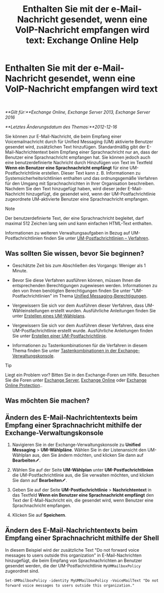 ﻿---
title: 'Enthalten Sie mit der e-Mail-Nachricht gesendet, wenn eine VoIP-Nachricht empfangen wird text: Exchange Online Help'
TOCTitle: Enthalten Sie mit der e-Mail-Nachricht gesendet, wenn eine VoIP-Nachricht empfangen wird text
ms:assetid: b2eec29c-e5eb-4263-80d8-0b9813dd56dc
ms:mtpsurl: https://technet.microsoft.com/de-de/library/Bb201718(v=EXCHG.150)
ms:contentKeyID: 51409329
ms.date: 05/23/2018
mtps_version: v=EXCHG.150
ms.translationtype: MT
---

# Enthalten Sie mit der e-Mail-Nachricht gesendet, wenn eine VoIP-Nachricht empfangen wird text

 

_**Gilt für:**Exchange Online, Exchange Server 2013, Exchange Server 2016_

_**Letztes Änderungsdatum des Themas:**2012-12-16_

Sie können zur E-Mail-Nachricht, die beim Empfang einer Voicemailnachricht durch für Unified Messaging (UM) aktivierte Benutzer gesendet wird, zusätzlichen Text hinzufügen. Standardmäßig gibt der E-Mail-Nachrichtentext beim Empfang einer Sprachnachricht nur an, dass der Benutzer eine Sprachnachricht empfangen hat. Sie können jedoch auch eine benutzerdefinierte Nachricht durch Hinzufügen von Text im Textfeld **Wenn ein Benutzer eine Sprachnachricht empfängt** für eine UM-Postfachrichtlinie erstellen. Dieser Text kann z. B. Informationen zu Systemsicherheitsrichtlinien enthalten und das ordnungsgemäße Verfahren für den Umgang mit Sprachnachrichten in Ihrer Organisation beschreiben. Nachdem Sie den Text hinzugefügt haben, wird dieser jeder E-Mail-Nachricht hinzugefügt, die gesendet wird, wenn der UM-Postfachrichtlinie zugeordnete UM-aktivierte Benutzer eine Sprachnachricht empfangen.


> [!NOTE]
> Der benutzerdefinierte Text, der eine Sprachnachricht begleitet, darf maximal 512 Zeichen lang sein und kann einfachen HTML-Text enthalten.



Informationen zu weiteren Verwaltungsaufgaben in Bezug auf UM-Postfachrichtlinien finden Sie unter [UM-Postfachrichtlinien – Verfahren](um-mailbox-policy-procedures-exchange-2013-help.md).

## Was sollten Sie wissen, bevor Sie beginnen?

  - Geschätzte Zeit bis zum Abschließen des Vorgangs: Weniger als 1 Minute.

  - Bevor Sie diese Verfahren ausführen können, müssen Ihnen die entsprechenden Berechtigungen zugewiesen werden. Informationen zu den von Ihnen benötigten Berechtigungen finden Sie unter "UM-Postfachrichtlinien" im Thema [Unified Messaging-Berechtigungen](unified-messaging-permissions-exchange-2013-help.md).

  - Vergewissern Sie sich vor dem Ausführen dieser Verfahren, dass UM-Wähleinstellungen erstellt wurden. Ausführliche Anleitungen finden Sie unter [Erstellen eines UM-Wählplans](create-a-um-dial-plan-exchange-2013-help.md).

  - Vergewissern Sie sich vor dem Ausführen dieser Verfahren, dass eine UM-Postfachrichtlinie erstellt wurde. Ausführliche Anleitungen finden Sie unter [Erstellen einer UM-Postfachrichtlinie](create-a-um-mailbox-policy-exchange-2013-help.md).

  - Informationen zu Tastenkombinationen für die Verfahren in diesem Thema finden Sie unter [Tastenkombinationen in der Exchange-Verwaltungskonsole](keyboard-shortcuts-in-the-exchange-admin-center-exchange-online-protection-help.md).


> [!TIP]
> Liegt ein Problem vor? Bitten Sie in den Exchange-Foren um Hilfe. Besuchen Sie die Foren unter <A href="https://go.microsoft.com/fwlink/p/?linkid=60612">Exchange Server</A>, <A href="https://go.microsoft.com/fwlink/p/?linkid=267542">Exchange Online</A> oder <A href="https://go.microsoft.com/fwlink/p/?linkid=285351">Exchange Online Protection</A>..



## Was möchten Sie machen?

## Ändern des E-Mail-Nachrichtentexts beim Empfang einer Sprachnachricht mithilfe der Exchange-Verwaltungskonsole

1.  Navigieren Sie in der Exchange-Verwaltungskonsole zu **Unified Messaging** \> **UM-Wählpläne**. Wählen Sie in der Listenansicht den UM-Wählplan aus, den Sie ändern möchten, und klicken Sie dann auf **Bearbeiten**![Bearbeitungssymbol](images/Bb124582.6f53ccb2-1f13-4c02-bea0-30690e6ea71d(EXCHG.150).gif "Bearbeitungssymbol").

2.  Wählen Sie auf der Seite **UM-Wählplan** unter **UM-Postfachrichtlinien** die UM-Postfachrichtlinie aus, die Sie verwalten möchten, und klicken Sie dann auf **Bearbeiten**![Bearbeitungssymbol](images/Bb124582.6f53ccb2-1f13-4c02-bea0-30690e6ea71d(EXCHG.150).gif "Bearbeitungssymbol").

3.  Geben Sie auf der Seite **UM-Postfachrichtlinie** \> **Nachrichtentext** in das Textfeld **Wenn ein Benutzer eine Sprachnachricht empfängt** den Text der E-Mail-Nachricht ein, die gesendet wird, wenn Benutzer eine Sprachnachricht empfangen.

4.  Klicken Sie auf **Speichern**.

## Ändern des E-Mail-Nachrichtentexts beim Empfang einer Sprachnachricht mithilfe der Shell

In diesem Beispiel wird der zusätzliche Text "Do not forward voice messages to users outside this organization" in E-Mail-Nachrichten hinzugefügt, die beim Empfang von Sprachnachrichten an Benutzer gesendet werden, die der UM-Postfachrichtlinie `MyUMMailboxPolicy` zugeordnet sind.

    Set-UMMailboxPolicy -identity MyUMMailboxPolicy -VoiceMailText "Do not forward voice messages to users outside this organization."

